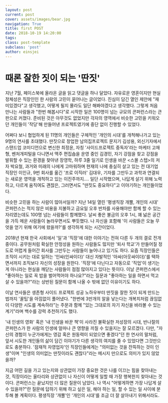 ```yaml
---
layout: post
current: post
cover: assets/images/bear.jpg
navigation: True
title: first POST
date: 2018-10-19 14:20:00
tags:
class: post-template
subclass: 'post'
author: einsjei
---
```


# 때론 잘한 짓이 되는 '딴짓' #

지난 7월, 페이스북에 올라온 글을 읽고 댓글을 하나 달았다. 자유로운 영혼이지만 현실 정체성은 직장인인 한 사람의 고민이 
묻어나는 글이었다. 진심이 담긴 열인 제안에 "재미있겠다"고 생각했고, 어떻게 될지 몰라도 일단 해봐야겠다고 생각했다.
그렇게 처음 만나는 사람들과 "한번 해봅시다"로 시작한 일은 100명이 넘는 규모의 콘퍼런스라는 큰 판으로 커졌다. 준비된
것은 아무것도 없었지만 각자의 영역에서 비슷한 고민을 키워오던 개인들이 '작당'해 만들어낸 프로젝트였기에 중단 없이
진행할 수 있었다.

어쩌다 보니 협업하게 된 11명의 개인들은 구체적인 '개인의 시대'를 개척해나가고 있는 9명의 연사를 초대했다.
딴짓으로 창업한 남의집프로젝트 문지기 김성용, 외신기자에서 스탠드업 코미디언으로 변신한 최정윤, 자칭 
'사이드프로젝트 중독자'라는 마케터 고재형, 벤처개피털을 다니면서 맥주 편집숍을 운영 중인 김경민, 자기 강점을 
찾고 강점을 발휘할 수 있는 환경을 찾아낸 장영학, 하루 3줄 일기로 인생을 바꾼 <스몰 스텝>의 저자 박요철, 
과거와 미래의 나에게 고마워하며 현재의 나에 충실히 살고 있는 전 대기업 직장인 이인규, 9번 회사를 옮긴
'프로 이직러' 김대우, 기자를 그만두고 과학과 연결되는 새로운 영역을 개척하고 있는 이진주까지....
일단 시작했으며, 나답게 살기 위해 노력하고, 다르게 움직여도 괜찮은, 그러면서도 "딴짓도 중요하다"고 이야기하는 개인들이었다.

비슷한 고민을 하는 사람이 많아서일까? 지난 14일 열린 '평생직장 개뿔, 개인의 시대' 콘퍼런스는 
적지 않은 비용을 지불하고 금요일 오후 반차를 사용해야만 함께 할 수 있는 자리였는데도 100명 넘는 사람들이 함께했다.
날씨 좋은 불금의 오후 1시, 꽤 넗은 공간을 가득 메운 사람들이 놀라우면서도 뿌듯했다. 나 자신을 포함해 '이 사람들은
오늘 무엇을 얻기 위해 여기에 왔을까?'를 생각하게 되는 시간이었다.

2018년 현재 한국 사회에서 '일'과 '직장'에 대한 이야기는 전혀 다른 두 개의 결로 전개 중이다.
공무원처럼 확실한 안정성을 원하는 사람들도 많지만 '퇴사 학교'가 만들어질 정도로 어렵게 
들어간 회사를 그만두는 사람들이 늘어나고 있기도 하다. 요즘 직장인들은 조직이 시키는 대로 일하는
'인싸(인싸이더)' 대신 자발적인 '아싸(아웃싸이더)'를 택하면서까지 조직보다 자신의 성장을 원한다. 
'직장'에 다닌다고 자동으로 '직업'이 생기는 게 아니라는 현실을 깨닫는 사람들이 점점 많아지고 있다는 뜻이다.
이날 콘퍼런스에서 "좋아하는 일로 꼭 밥을 벌어먹어야 하나요?"라는 질문과 "좋아하는 일을 하면서 먹고 살 수 있을까?"라는
상반된 질문이 함께 나올 수 밖에 없던 이유이기도 하다.

이날 연사들은 생존형 사이드 프로젝트 성공 노하우부터 딴짓을 잘한 짓이 되게 만드는 법까지 '꿀팁'을 아낌없이
풀어냈다. "한번에 3만개의 알을 낳는다는 개복치처럼 끊임없이 다양한 시도를 계속하라"는 주문과 함께
"있는 그대로의 자기 자신을 바라볼 수 있는 계기"라며 백수를 강력 추천하기도 했다.

'내 인생의 영화' 혹은 '내 인생을 바꾼 책'이 사라진 불확실한 저성장의 시대, 반나절의 콘퍼런스가 한 사람의
인생에 얼마나 큰 영향을 끼칠 수 있을지는 잘 모르겠다. 다만, "자신의 경험이 누군가에게는 영감 혹은 원동력이
되었으면 좋겠다"던 한 연사의 말처럼, 앞서 시도한 개인들의 삶이 담긴 이야기가 다른 생각의 여지를 줄 수 있었다면
그것만으로도 충분하다. '잠재적 자영업자'인 직장인들에게는 "의미없는 것을 잔뜩하는 것이 인생"이며
"인생의 의미없는 딴짓이라도 괜찮다"라는 메시지 만으로도 의미가 있지 않았을까?

지금 어떤 길을 가고 있는지와 상관없이 가장 중요한 것은 나를 이끄는 힘을 찾아내는 것, 직장이라는 울타리와
상관없이 나 자신이 어떻게 일할 때 가장 행복한지 찾아내는 것이다. 콘퍼런스는 끝났지만 더 많은 질문이
남았다. 나 역시 "어떻게하면 가장 나답게 살 수 있을까?"란 질문에 답하기 위해 하고 싶은 일, 해야 하는 일, 
할 수 있는 일 사이에 분투해 볼 계획이다. 
평생직장 '개뿔'인 '개인의 시대'를 조금 더 잘 살아내기 위해서라도.